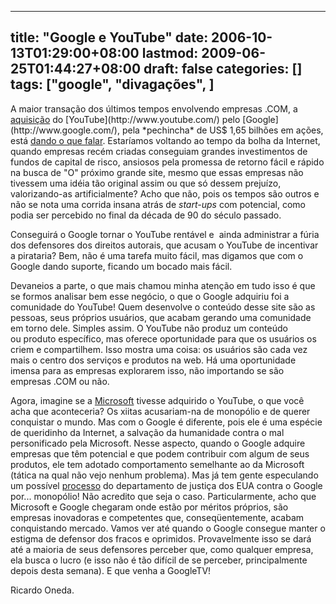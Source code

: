 
---
title: "Google e YouTube"
date: 2006-10-13T01:29:00+08:00
lastmod: 2009-06-25T01:44:27+08:00
draft: false
categories: []
tags: ["google", "divagações", ]
---


A maior transação dos últimos tempos envolvendo empresas .COM, a [aquisição](http://blogs.zdnet.com/micro-markets/?p=522 "Google buys YouTube on the ‘cheap’: $1.65 billion in Google stock") do [YouTube](http://www.youtube.com/) pelo [Google](http://www.google.com/), pela *pechincha* de US$ 1,65 bilhões em ações, está [dando o que falar](http://blogs.zdnet.com/Ou/?p=342 "Mark Cuban says Google is crazy with YouTube"). Estaríamos voltando ao tempo da bolha da Internet, quando empresas recém criadas conseguiam grandes investimentos de fundos de capital de risco, ansiosos pela promessa de retorno fácil e rápido na busca de "O" próximo grande site, mesmo que essas empresas não tivessem uma idéia tão original assim ou que só dessem prejuízo, valorizando-as artificialmente? Acho que não, pois os tempos são outros e não se nota uma corrida insana atrás de *start-ups* com potencial, como podia ser percebido no final da década de 90 do século passado.

Conseguirá o Google tornar o YouTube rentável e  ainda administrar a fúria dos defensores dos direitos autorais, que acusam o YouTube de incentivar a pirataria? Bem, não é uma tarefa muito fácil, mas digamos que com o Google dando suporte, ficando um bocado mais fácil.

Devaneios a parte, o que mais chamou minha atenção em tudo isso é que se formos analisar bem esse negócio, o que o Google adquiriu foi a comunidade do YouTube! Quem desenvolve o conteúdo desse site são as pessoas, seus próprios usuários, que acabam gerando uma comunidade em torno dele. Simples assim. O YouTube não produz um conteúdo ou produto específico, mas oferece oportunidade para que os usuários os criem e compartilhem. Isso mostra uma coisa: os usuários são cada vez mais o centro dos serviços e produtos na web. Há uma oportunidade imensa para as empresas explorarem isso, não importando se são empresas .COM ou não.

Agora, imagine se a [Microsoft](http://www.microsoft.com/) tivesse adquirido o YouTube, o que você acha que aconteceria? Os xiitas acusariam-na de monopólio e de querer conquistar o mundo. Mas com o Google é diferente, pois ele é uma espécie de queridinho da Internet, a salvação da humanidade contra o mal personificado pela Microsoft. Nesse aspecto, quando o Google adquire empresas que têm potencial e que podem contribuir com algum de seus produtos, ele tem adotado comportamento semelhante ao da Microsoft (tática na qual não vejo nenhum problema). Mas já tem gente especulando um possível [processo](http://blogs.zdnet.com/BTL/?p=3771 "United States v. Google?") do departamento de justiça dos EUA contra o Google por... monopólio! Não acredito que seja o caso. Particularmente, acho que Microsoft e Google chegaram onde estão por méritos próprios, são empresas inovadoras e competentes que, conseqüentemente, acabam conquistando mercado. Vamos ver até quando o Google consegue manter o estigma de defensor dos fracos e oprimidos. Provavelmente isso se dará até a maioria de seus defensores perceber que, como qualquer empresa, ela busca o lucro (e isso não é tão difícil de se perceber, principalmente depois desta semana). E que venha a GoogleTV!

Ricardo Oneda.

